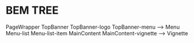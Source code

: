 
# BEM TREE

PageWrapper
    TopBanner
        TopBanner-logo
        TopBanner-menu
        --> Menu
            Menu-list
                Menu-list-item
    MainContent
        MainContent-vignette
        --> Vignette
            